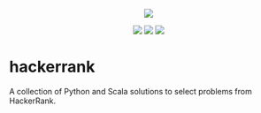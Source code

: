 <p align="center">
	<a href="https://www.hackerrank.com/albiewalbie"><img src="http://gradsingames.com/wp-content/uploads/2015/12/title-hackerrank.jpg" ></a>
</p>
<p align="center">
	<img src="https://img.shields.io/badge/challenges%20solved-87-brightgreen.svg">
	<img src="https://img.shields.io/badge/languages-Python%20%2F%20Scala-lightgrey.svg">
	<img src="https://img.shields.io/badge/last%20update-02%2F07%2F2017-brightgreen.svg">
</p>

# hackerrank
A collection of Python and Scala solutions to select problems from HackerRank.
